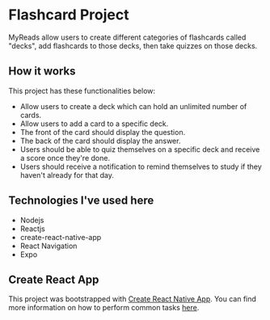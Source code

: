 # Flashcard Project

MyReads allow users to create different categories of flashcards called "decks", add flashcards to those decks, then take quizzes on those decks. 

## How it works

This project has these functionalities below:

* Allow users to create a deck which can hold an unlimited number of cards.
* Allow users to add a card to a specific deck.
* The front of the card should display the question.
* The back of the card should display the answer.
* Users should be able to quiz themselves on a specific deck and receive a score once they're done.
* Users should receive a notification to remind themselves to study if they haven't already for that day.

## Technologies I've used here

* Nodejs
* Reactjs
* create-react-native-app
* React Navigation
* Expo

## Create React App

This project was bootstrapped with [Create React Native App](https://github.com/react-community/create-react-native-app). You can find more information on how to perform common tasks [here](https://github.com/react-community/create-react-native-app/blob/master/README.md).
